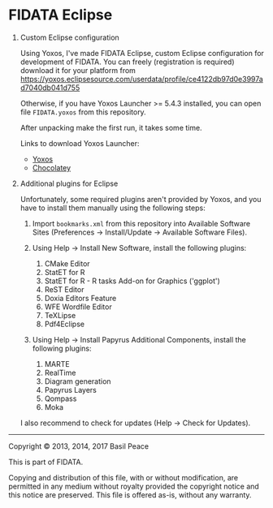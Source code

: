 FIDATA Eclipse
==============

1.	Сustom Eclipse configuration

	Using Yoxos, I've made FIDATA Eclipse, custom Eclipse
configuration for development of FIDATA. You can freely (registration
is required) download it for your platform from
https://yoxos.eclipsesource.com/userdata/profile/ce4122db97d0e3997ad7040db041d755

	Otherwise, if you have Yoxos Launcher >= 5.4.3 installed, you can
open file `FIDATA.yoxos` from this repository.

	After unpacking make the first run, it takes some time.

	Links to download Yoxos Launcher:
	*	[Yoxos](https://yoxos.eclipsesource.com/downloadlauncher.html)
	*	[Chocolatey](https://chocolatey.org/packages/yoxos-launcher/)

2.	Additional plugins for Eclipse

	Unfortunately, some required plugins aren't provided by Yoxos, and
you have to install them manually using the following steps:

	1.	Import `bookmarks.xml` from this repository into Available
Software Sites (Preferences -> Install/Update -> Available Software
Files).

	2.	Using Help -> Install New Software, install the following
plugins:
		1.	CMake Editor
		2.	StatET for R
		3.	StatET for R - R tasks Add-on for Graphics ('ggplot')
		4.	ReST Editor
		5.	Doxia Editors Feature
		6.	WFE Wordfile Editor
		7.	TeXLipse
		8.	Pdf4Eclipse

	3.	Using Help -> Install Papyrus Additional Components, install the
following plugins:
		1.	MARTE
		2.	RealTime
		3.	Diagram generation
		4.	Papyrus Layers
		5.	Qompass
		6.	Moka

	I also recommend to check for updates (Help -> Check for Updates).


------------------------------------------------------------------------
Copyright © 2013, 2014, 2017  Basil Peace

This is part of FIDATA.

Copying and distribution of this file, with or without modification,
are permitted in any medium without royalty provided the copyright
notice and this notice are preserved.  This file is offered as-is,
without any warranty.
